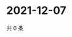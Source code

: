 # 2021-12-07

共 0 条

<!-- BEGIN WEIBO -->
<!-- 最后更新时间 Tue Dec 07 2021 20:20:00 GMT+0800 (China Standard Time) -->

<!-- END WEIBO -->
